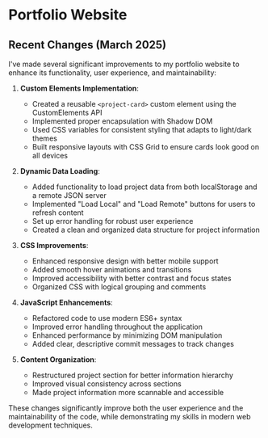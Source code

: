 # Portfolio Website

## Recent Changes (March 2025)

I've made several significant improvements to my portfolio website to enhance its functionality, user experience, and maintainability:

1. **Custom Elements Implementation**: 
   - Created a reusable `<project-card>` custom element using the CustomElements API
   - Implemented proper encapsulation with Shadow DOM
   - Used CSS variables for consistent styling that adapts to light/dark themes
   - Built responsive layouts with CSS Grid to ensure cards look good on all devices

2. **Dynamic Data Loading**:
   - Added functionality to load project data from both localStorage and a remote JSON server
   - Implemented "Load Local" and "Load Remote" buttons for users to refresh content
   - Set up error handling for robust user experience
   - Created a clean and organized data structure for project information

3. **CSS Improvements**:
   - Enhanced responsive design with better mobile support
   - Added smooth hover animations and transitions
   - Improved accessibility with better contrast and focus states
   - Organized CSS with logical grouping and comments

4. **JavaScript Enhancements**:
   - Refactored code to use modern ES6+ syntax
   - Improved error handling throughout the application
   - Enhanced performance by minimizing DOM manipulation
   - Added clear, descriptive commit messages to track changes

5. **Content Organization**:
   - Restructured project section for better information hierarchy
   - Improved visual consistency across sections
   - Made project information more scannable and accessible

These changes significantly improve both the user experience and the maintainability of the code, while demonstrating my skills in modern web development techniques.